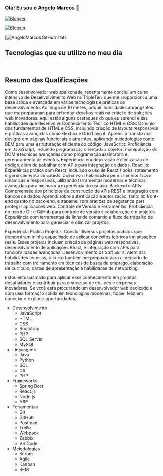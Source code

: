 



### Olá! Eu sou o Angelo Marcos 👋

[![Blogger](https://img.shields.io/website-up-down-green-red/http/monip.org.svg)](https://angelomarcos.github.io/Portifolio/)



[![Blogger](https://img.shields.io/badge/LinkedIn-0077B5?style=for-the-badge&logo=linkedin&logoColor=white)](https://www.linkedin.com/in/angelo-marcos-116122181/)



[![AngeloMarcos GitHub stats](https://github-readme-stats.vercel.app/api?username=AngeloMarcos&theme=blue-green)


## Tecnologias que eu utilizo no meu dia


<div style="display: inline_block"><br/>
    <img align="center" alt>

</div>

## Resumo das Qualificações

Como desenvolvedor web apaixonado, recentemente concluí um curso intensivo de Desenvolvimento Web na TripleTen, que me proporcionou uma base sólida e avançada em várias tecnologias e práticas de desenvolvimento. Ao longo de 10 meses, adquiri habilidades abrangentes que me prepararam para enfrentar desafios reais na criação de soluções web inovadoras. Aqui estão alguns destaques do que eu aprendi e das habilidades que desenvolvi:
Conhecimento Técnico 
    HTML e CSS: Domínio dos fundamentos de HTML e CSS, incluindo criação de layouts responsivos e práticas avançadas como Flexbox e Grid Layout. Aprendi a transformar designs em páginas funcionais e atraentes, aplicando metodologias como BEM para uma estruturação eficiente do código.
    JavaScript: Proficiência em JavaScript, incluindo programação orientada a objetos, manipulação do DOM e técnicas avançadas como programação assíncrona e gerenciamento de eventos. Experiência em depuração e otimização de código, além de trabalhar com APIs para integração de dados.
    React.js: Experiência prática com React, incluindo o uso de React Hooks, roteamento e gerenciamento de estado. Desenvolvi habilidades para criar interfaces dinâmicas e responsivas, utilizando ferramentas modernas e técnicas avançadas para melhorar a experiência do usuário.
    Backend e APIs: Compreensão dos princípios de construção de APIs REST e integração com bancos de dados. Aprendi sobre autenticação e autorização, tanto no front-end quanto no back-end, e trabalhei com práticas de segurança para proteger aplicações web.
    Controle de Versão e Ferramentas: Proficiência no uso de Git e GitHub para controle de versão e colaboração em projetos. Experiência com ferramentas de linha de comando e fluxo de trabalho de desenvolvimento para gerenciar e otimizar projetos.

Experiência Prática
    Projetos: Concluí diversos projetos práticos que demonstram minha capacidade de aplicar conceitos teóricos em situações reais. Esses projetos incluem criação de páginas web responsivas, desenvolvimento de aplicações React, e integração com APIs para funcionalidades avançadas.
    Desenvolvimento de Soft Skills: Além das habilidades técnicas, o curso também me preparou para o mercado de trabalho com treinamento em técnicas de busca de emprego, elaboração de currículo, cartas de apresentação e habilidades de networking.

Estou entusiasmado para aplicar esse conhecimento em projetos desafiadores e contribuir para o sucesso de equipes e empresas inovadoras. Se você está procurando um desenvolvedor web dedicado e com uma formação sólida em tecnologias modernas, ficarei feliz em conectar e explorar oportunidades.

<ul>
  <li>Desenvolvimento
    <ul>
      <li>JavaScript</li>
      <li>HTML</li>
      <li>CSS</li>
      <li>Bootstrap</li>
      <li>PHP</li>
      <li>SQL Server</li>
      <li>MySQL</li>
    </ul>
  </li>
  <li>Linguagens
    <ul>
      <li>Java</li>
      <li>Python</li>
      <li>SQL</li>
      <li>C#</li>
      <li>PHP</li>
    </ul>
  </li>
  <li>Frameworks
    <ul>
      <li>Spring Boot</li>
      <li>React.js</li>
      <li>Node.js</li>
      <li>ASP</li>
    </ul>
  </li>
  <li>Ferramentas
    <ul>
      <li>Git</li>
      <li>GitHub</li>
      <li>Postman</li>
      <li>Trello</li>
      <li>Webpack</li>
      <li>Zabbix</li>
      <li>VS Code</li>
    </ul>
  </li>
  <li>Metodologias
    <ul>
      <li>Scrum</li>
      <li>Agile</li>
      <li>Kanban</li>
      <li>BEM</li>
    </ul>
  </li>
</ul>

